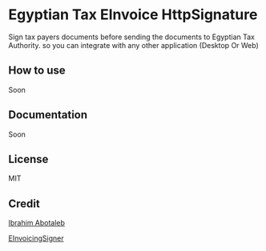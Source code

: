# Egyptian Tax EInvoice HttpSignature
Sign tax payers documents before sending the documents to Egyptian Tax Authority.
so you can integrate with any other application (Desktop Or Web)

## How to use
Soon

## Documentation
Soon

## License
MIT

## Credit
[Ibrahim Abotaleb](https://github.com/mrkindy)

[EInvoicingSigner](https://github.com/bassemAgmi/EInvoicingSigner)